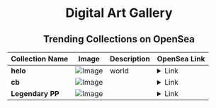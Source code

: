 <div align="center">

# Digital Art Gallery

## Trending Collections on OpenSea

| Collection Name                       | Image                                                                                     | Description                       | OpenSea Link                                                                                          |
|---------------------------------------|-------------------------------------------------------------------------------------------|-----------------------------------|--------------------------------------------------------------------------------------------------------|
| **helo** | ![Image](https://i.seadn.io/s/raw/files/b74629e73cc5a556847d03972f97f795.jpg?w=500&auto=format?w=200&auto=format) | world | <details><summary>Link</summary>[helo](https://opensea.io/collection/helo-25)</details> |
| **cb** | ![Image](https://i.seadn.io/s/raw/files/9b155ea72e3ff8ef7cd472acb3088008.png?w=500&auto=format?w=200&auto=format) |  | <details><summary>Link</summary>[cb](https://opensea.io/collection/cb-64)</details> |
| **Legendary PP** | ![Image](https://i.seadn.io/s/raw/files/9d2071f78fa277bb6ffae30a1fe09efc.png?w=500&auto=format?w=200&auto=format) |  | <details><summary>Link</summary>[Legendary PP](https://opensea.io/collection/legendary-pp-51)</details> |

</div>